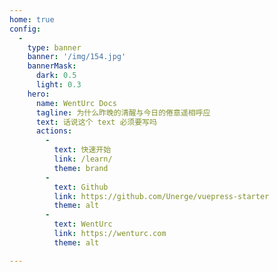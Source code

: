 ```yaml
---
home: true
config:
  - 
    type: banner
    banner: '/img/154.jpg'
    bannerMask:
      dark: 0.5
      light: 0.3
    hero:
      name: WentUrc Docs
      tagline: 为什么昨晚的清醒与今日的倦意遥相呼应
      text: 话说这个 text 必须要写吗
      actions:
        -
          text: 快速开始
          link: /learn/
          theme: brand
        -
          text: Github
          link: https://github.com/Unerge/vuepress-starter
          theme: alt
        -
          text: WentUrc
          link: https://wenturc.com
          theme: alt

---
```

